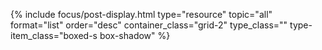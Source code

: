 ---
---

{% include focus/post-display.html type="resource" topic="all" format="list" order="desc" container_class="grid-2" type_class="" type-item_class="boxed-s box-shadow" %}            